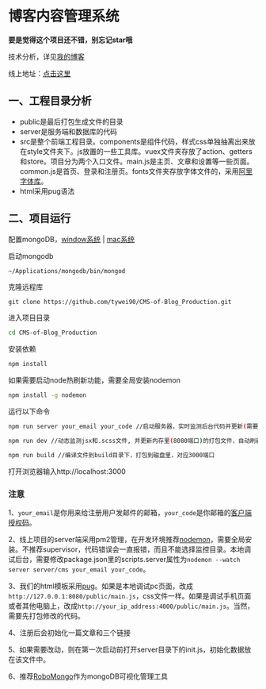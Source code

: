 # 博客内容管理系统

**要是觉得这个项目还不错，别忘记star哦**

技术分析，详见[我的博客](https://www.wty90.com/2018/02/16/cms-blog/)

线上地址：[点击这里](https://cms.wty90.com)

## 一、工程目录分析
* public是最后打包生成文件的目录
* server是服务端和数据库的代码
* src是整个前端工程目录。components是组件代码，样式css单独抽离出来放在style文件夹下。js放置的一些工具库。vuex文件夹存放了action、getters和store。项目分为两个入口文件。main.js是主页、文章和设置等一些页面。common.js是首页、登录和注册页。fonts文件夹存放字体文件的，采用[阿里字体库](iconfont.cn)。
* html采用pug语法

## 二、项目运行
配置mongoDB，[window系统](http://www.runoob.com/mongodb/mongodb-window-install.html) | [mac系统](http://www.runoob.com/mongodb/mongodb-osx-install.html)  

启动mongodb
```bash
~/Applications/mongodb/bin/mongod
```
克隆远程库
```
git clone https://github.com/tywei90/CMS-of-Blog_Production.git
```
进入项目目录
```bash
cd CMS-of-Blog_Production
```
安装依赖
```bash
npm install
```
如果需要启动node热刷新功能，需要全局安装nodemon
```bash
npm install -g nodemon
```
运行以下命令
```bash
npm run server your_email your_code //启动服务器，实时监测后台代码并更新(需要手动刷新页面)

npm run dev //动态监测jsx和.scss文件, 并更新内存里(8080端口)的打包文件，自动刷新页面

npm run build //编译文件到build目录下，打包到磁盘里，对应3000端口
```
打开浏览器输入http://localhost:3000

### 注意
1、`your_email`是你用来给注册用户发邮件的邮箱，`your_code`是你邮箱的[客户端授权码](http://help.mail.163.com/faqDetail.do?code=d7a5dc8471cd0c0e8b4b8f4f8e49998b374173cfe9171305fa1ce630d7f67ac2cda80145a1742516)。

2、线上项目的server端采用pm2管理，在开发环境推荐[nodemon](https://github.com/remy/nodemon/)，需要全局安装。不推荐supervisor，代码错误会一直报错，而且不能选择监控目录。本地调试后台，需要修改package.json里的scripts.server属性为`nodemon --watch server server/cms your_email your_code`。

3、我们的html模板采用[pug](https://pugjs.org/api/getting-started.html)。如果是本地调试pc页面，改成`http://127.0.0.1:8080/public/main.js`，css文件一样。如果是调试手机页面或者其他电脑上，改成`http://your_ip_address:4000/public/main.js`。当然，需要先打包修改的代码。  

4、注册后会初始化一篇文章和三个链接  

5、如果需要改动，则在第一次启动前打开server目录下的init.js，初始化数据放在该文件中。  

6、推荐[RoboMongo](https://robomongo.org)作为mongoDB可视化管理工具



